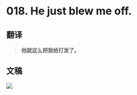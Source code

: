# 018. He just blew me off.

## 翻译

> **他就这么把我给打发了。**

## 文稿

![](https://cdn.jsdelivr.net/gh/imtianx/speaking180/img/018.jpg)


